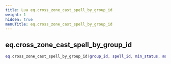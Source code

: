 ```yaml
---
title: Lua eq.cross_zone_cast_spell_by_group_id
weight: 1
hidden: true
menuTitle: eq.cross_zone_cast_spell_by_group_id
---
```

## eq.cross_zone_cast_spell_by_group_id
```lua
eq.cross_zone_cast_spell_by_group_id(group_id, spell_id, min_status, max_status); -- void
```